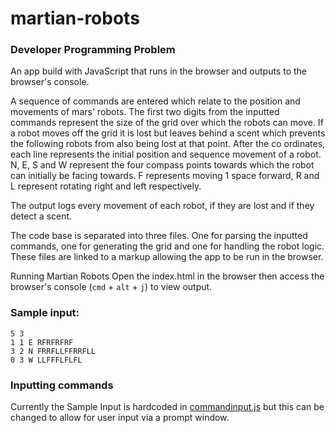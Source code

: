# martian-robots
### Developer Programming Problem

An app build with JavaScript that runs in the browser and outputs to the browser's console.

A sequence of commands are entered which relate to the position and movements of mars' robots. The first two digits from the inputted commands represent the size of the grid over which the robots can move. If a robot moves off the grid it is lost but leaves behind a scent which prevents the following robots from also being lost at that point. After the co ordinates, each line represents the initial position and sequence movement of a robot. N, E, S and W represent the four compass points towards which the robot can initially be facing towards. F represents moving 1 space forward, R and L represent rotating right and left respectively.

The output logs every movement of each robot, if they are lost and if they detect a scent.

The code base is separated into three files. One for parsing the inputted commands, one for generating the grid and one for handling the robot logic. These files are linked to a markup allowing the app to be run in the browser.

Running Martian Robots
Open the index.html in the browser then access the browser's console (`cmd` + `alt` + `j`)  to view output.

### Sample input:
```
5 3 
1 1 E RFRFRFRF 
3 2 N FRRFLLFFRRFLL 
0 3 W LLFFFLFLFL
```

### Inputting commands
Currently the Sample Input is hardcoded in [commandinput.js](https://github.com/martyjg/martian-robots/blob/master/commandInput.js) but this can be changed to allow for user input via a prompt window.

